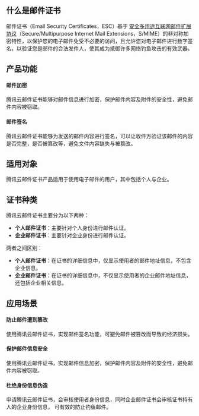 
## 什么是邮件证书
邮件证书（Email Security Certificates，ESC）基于 [安全多用途互联网邮件扩展协议](https://cloud.tencent.com/document/product/1325/49418)（Secure/Multipurpose Internet Mail Extensions，S/MIME）的非对称加密特性，以保护您的电子邮件免受不必要的访问，且允许您对电子邮件进行数字签名，以验证您是邮件的合法发件人，使其成为抵御许多网络钓鱼攻击的有效武器。


## 产品功能

####  **邮件加密**
腾讯云邮件证书能够对邮件信息进行加密，保护邮件内容及附件的安全性，避免邮件内容被窃取。
####  **邮件签名**
腾讯云邮件证书能够为发送的邮件内容进行签名，可以让收件方验证该邮件的内容是否完整，是否被篡改等，避免文件内容缺失与被篡改。

## 适用对象

腾讯云邮件证书产品适用于使用电子邮件的用户，其中包括个人与企业。

## 证书种类
腾讯云邮件证书主要分为以下两种：
- **个人邮件证书**：主要针对个人身份进行邮件认证。
- **企业邮件证书**：主要针对企业身份进行邮件认证。

两者之间区别：
- **个人邮件证书**：在证书的详细信息中，仅显示使用者的邮件地址信息，不包含企业信息。
- **企业邮件证书**：在证书的详细信息中，不仅显示使用者的企业邮件地址信息，还包括企业相关信息。


## 应用场景
#### 防止邮件遭到篡改
使用腾讯云邮件证书，实现邮件签名功能，可避免邮件被篡改而导致的经济损失。

#### 保护邮件信息安全
使用腾讯云邮件证书，实现邮件信息加密，保护邮件内容及附件的安全性，避免邮件内容被窃取。

#### 杜绝身份信息伪造
申请腾讯云邮件证书，会审核使用者身份信息，同时企业邮件证书会审核证书持有人的企业身份信息， 可有效的防止钓鱼邮件。






